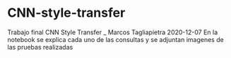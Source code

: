 # CNN-style-transfer
Trabajo final CNN Style Transfer _ Marcos Tagliapietra 2020-12-07
En la notebook se explica cada uno de las consultas y se adjuntan imagenes de las pruebas realizadas
